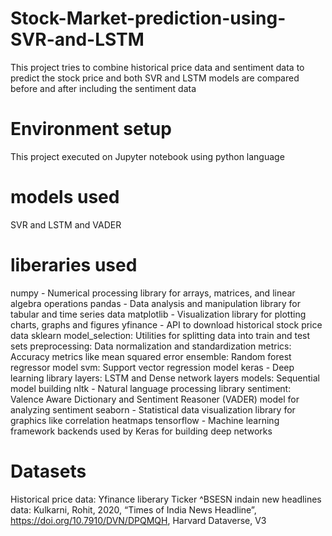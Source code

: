 # Stock-Market-prediction-using-SVR-and-LSTM
This project tries to combine historical price data and sentiment data to predict the stock price and both SVR and LSTM models are compared before and after including the sentiment data
# Environment setup
This project executed on Jupyter notebook using python language
# models used 
SVR and LSTM and VADER
# liberaries used
numpy - Numerical processing library for arrays, matrices, and linear algebra operations
pandas - Data analysis and manipulation library for tabular and time series data
matplotlib - Visualization library for plotting charts, graphs and figures
yfinance - API to download historical stock price data
sklearn
model_selection: Utilities for splitting data into train and test sets
preprocessing: Data normalization and standardization
metrics: Accuracy metrics like mean squared error
ensemble: Random forest regressor model
svm: Support vector regression model
keras - Deep learning library
layers: LSTM and Dense network layers
models: Sequential model building
nltk - Natural language processing library
sentiment: Valence Aware Dictionary and Sentiment Reasoner (VADER) model for analyzing sentiment
seaborn - Statistical data visualization library for graphics like correlation heatmaps
tensorflow - Machine learning framework backends used by Keras for building deep networks
# Datasets
Historical price data: Yfinance liberary Ticker ^BSESN
indain new headlines data: 
Kulkarni, Rohit, 2020, “Times of India News Headline”, https://doi.org/10.7910/DVN/DPQMQH, Harvard Dataverse, V3
